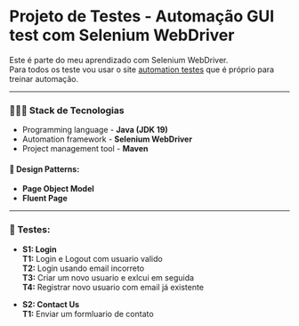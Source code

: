 # Projeto de Testes - Automação GUI test com Selenium WebDriver
Este é parte do meu aprendizado com Selenium WebDriver.</br>
Para todos os teste vou usar o site [automation testes](https://automationexercise.com/) que é próprio para treinar automação.

***
### 👨🏻‍💻 Stack de Tecnologias
- Programming language - **Java (JDK 19)**
- Automation framework - **Selenium WebDriver** 
- Project management tool - **Maven** 

#### 🎨 Design Patterns:
- **Page Object Model**
- **Fluent Page**  

***
### 🧪 Testes:
- **S1: Login**  
  **T1:** Login e Logout com usuario valido  
  **T2:** Login usando email incorreto  
  **T3:** Criar um novo usuario e exlcui em seguida </br>
  **T4:** Registrar novo usuario com email já existente

- **S2: Contact Us**  
  **T1:** Enviar um formluario de contato   
  
